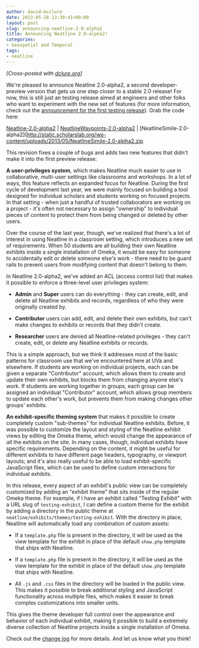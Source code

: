```yaml
---
author: david-mcclure
date: 2013-05-28 13:30:41+00:00
layout: post
slug: announcing-neatline-2-0-alpha2
title: Announcing Neatline 2.0-alpha2!
categories:
- Geospatial and Temporal
tags:
- neatline
---
```


_[Cross-posted with [dclure.org](http://dclure.org/logs/announcing-neatline-2-0-alpha2/)]_

We're pleased to announce Neatline 2.0-alpha2, a second developer-preview version that gets us one step closer to a stable 2.0 release! For now, this is still just an testing release aimed at engineers and other folks who want to experiment with the new set of features (for more information, check out the [announcement for the first testing release](http://www.scholarslab.org/geospatial-and-temporal/announcing-neatline-2-0-alpha1/)). Grab the code here:

[Neatline-2.0-alpha2](http://static.scholarslab.org/wp-content/uploads/2013/05/Neatline-2.0-alpha2.zip) | [NeatlineWaypoints-2.0-alpha2](http://static.scholarslab.org/wp-content/uploads/2013/05/NeatlineWaypoints-2.0-alpha2.zip) | [NeatlineSimile-2.0-alpha2](http://static.scholarslab.org/wp-content/uploads/2013/05/NeatlineSimile-2.0-alpha2.zip

This revision fixes a couple of bugs and adds two new features that didn't make it into the first preview release:

**A user-privileges system**, which makes Neatline much easier to use in collaborative, multi-user settings like classrooms and workshops. In a lot of ways, this feature reflects an expanded focus for Neatline. During the first cycle of development last year, we were mainly focused on building a tool designed for individual scholars and students working on focused projects. In that setting - when just a handful of trusted collaborators are working on a project - it's often not necessary to assign "ownership" to individual pieces of content to protect them from being changed or deleted by other users.

Over the course of the last year, though, we've realized that there's a lot of interest in using Neatline in a classroom setting, which introduces a new set of requirements. When 50 students are all building their own Neatline exhibits inside a single installation of Omeka, it would be easy for someone to accidentally edit or delete someone else's work - there need to be guard rails to prevent users from modifying content that doesn't belong to them.

In Neatline 2.0-alpha2, we've added an ACL (access control list) that makes it possible to enforce a three-level user privileges system:

* **Admin** and **Super** users can do everything - they can create, edit, and delete all Neatline exhibits and records, regardless of who they were originally created by.

* **Contributor** users can add, edit, and delete their own exhibits, but can't make changes to exhibits or records that they didn't create.

* **Researcher** users are denied all Neatline-related privileges - they can't create, edit, or delete any Neatline exhibits or records.

This is a simple approach, but we think it addresses most of the basic patterns for classroom use that we've encountered here at UVa and elsewhere. If students are working on individual projects, each can be given a separate "Contributor" account, which allows them to create and update their own exhibits, but blocks them from changing anyone else's work. If students are working together in groups, each group can be assigned an individual "Contributor" account, which allows group members to update each other's work, but prevents them from making changes other groups' exhibits.

**An exhibit-specific theming system** that makes it possible to create completely custom "sub-themes" for individual Neatline exhibits. Before, it was possible to customize the layout and styling of the Neatline exhibit views by editing the Omeka theme, which would change the appearance of _all_ the exhibits on the site. In many cases, though, individual exhibits have specific requirements. Depending on the content, it might be useful for different exhibits to have different page headers, typography, or viewport layouts; and it's also really useful to be able to load exhibit-specific JavaScript files, which can be used to define custom interactions for individual exhibits.

In this release, every aspect of an exhibit's public view can be completely customized by adding an "exhibit theme" that sits inside of the regular Omeka theme. For example, if I have an exhibit called "Testing Exhibit" with a URL slug of `testing-exhibit`, I can define a custom theme for the exhibit by adding a directory in the public theme at `neatline/exhibits/themes/testing-exhibit`. With the directory in place, Neatline will automatically load any combination of custom assets:

* If a `template.php` file is present in the directory, it will be used as the view template for the exhibit in place of the default `show.php` template that ships with Neatline.


* If a `template.php` file is present in the directory, it will be used as the view template for the exhibit in place of the default `show.php` template that ships with Neatline.



* All `.js` and `.css` files in the directory will be loaded in the public view. This makes it possible to break additional styling and JavaScript functionality across multiple files, which makes it easier to break complex customizations into smaller units.




This gives the theme developer full control over the appearance and behavior of each individual exhibit, making it possible to build a extremely diverse collection of Neatline projects inside a single installation of Omeka.


Check out the [change log](https://github.com/scholarslab/Neatline/blob/develop/CHANGELOG.md#v20-alpha2-commits) for more details. And let us know what you think!
